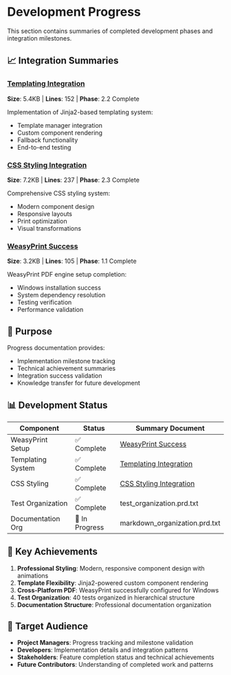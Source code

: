 # Development Progress

This section contains summaries of completed development phases and integration milestones.

## 📈 Integration Summaries

### [Templating Integration](TEMPLATING_INTEGRATION_SUMMARY.md)
**Size**: 5.4KB | **Lines**: 152 | **Phase**: 2.2 Complete

Implementation of Jinja2-based templating system:
- Template manager integration
- Custom component rendering
- Fallback functionality
- End-to-end testing

### [CSS Styling Integration](CSS_STYLING_INTEGRATION_SUMMARY.md)
**Size**: 7.2KB | **Lines**: 237 | **Phase**: 2.3 Complete

Comprehensive CSS styling system:
- Modern component design
- Responsive layouts
- Print optimization
- Visual transformations

### [WeasyPrint Success](WEASYPRINT_SUCCESS_SUMMARY.md)
**Size**: 3.2KB | **Lines**: 105 | **Phase**: 1.1 Complete

WeasyPrint PDF engine setup completion:
- Windows installation success
- System dependency resolution
- Testing verification
- Performance validation

## 🎯 Purpose

Progress documentation provides:
- Implementation milestone tracking
- Technical achievement summaries
- Integration success validation
- Knowledge transfer for future development

## 📊 Development Status

| Component | Status | Summary Document |
|-----------|--------|------------------|
| WeasyPrint Setup | ✅ Complete | [WeasyPrint Success](WEASYPRINT_SUCCESS_SUMMARY.md) |
| Templating System | ✅ Complete | [Templating Integration](TEMPLATING_INTEGRATION_SUMMARY.md) |
| CSS Styling | ✅ Complete | [CSS Styling Integration](CSS_STYLING_INTEGRATION_SUMMARY.md) |
| Test Organization | ✅ Complete | test_organization.prd.txt |
| Documentation Org | 🔄 In Progress | markdown_organization.prd.txt |

## 🚀 Key Achievements

1. **Professional Styling**: Modern, responsive component design with animations
2. **Template Flexibility**: Jinja2-powered custom component rendering
3. **Cross-Platform PDF**: WeasyPrint successfully configured for Windows
4. **Test Organization**: 40 tests organized in hierarchical structure
5. **Documentation Structure**: Professional documentation organization

## 👥 Target Audience

- **Project Managers**: Progress tracking and milestone validation
- **Developers**: Implementation details and integration patterns
- **Stakeholders**: Feature completion status and technical achievements
- **Future Contributors**: Understanding of completed work and patterns 
